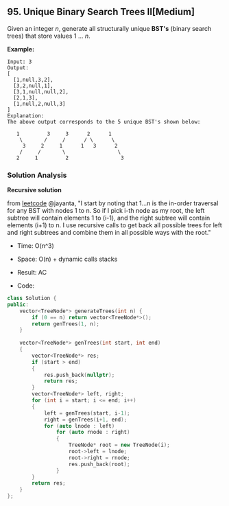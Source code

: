## 95. Unique Binary Search Trees II[Medium]

Given an integer *n*, generate all structurally unique **BST's** (binary search trees) that store values 1 ... *n*.

**Example:**

```
Input: 3
Output:
[
  [1,null,3,2],
  [3,2,null,1],
  [3,1,null,null,2],
  [2,1,3],
  [1,null,2,null,3]
]
Explanation:
The above output corresponds to the 5 unique BST's shown below:

   1         3     3      2      1
    \       /     /      / \      \
     3     2     1      1   3      2
    /     /       \                 \
   2     1         2                 3
```



### Solution Analysis

**Recursive solution**

from [leetcode](https://leetcode.com/problems/unique-binary-search-trees-ii/discuss/31494/A-simple-recursive-solution) @jayanta, "I start by noting that 1...n is the in-order traversal for any BST with nodes 1 to n. So if I pick i-th node as my root, the left subtree will contain elements 1 to (i-1), and the right subtree will contain elements (i+1) to n. I use recursive calls to get back all possible trees for left and right subtrees and combine them in all possible ways with the root."

-   Time: O(n^3)

-   Space: O(n) + dynamic calls stacks

-   Result: AC

-   Code:

```c++
class Solution {
public:
    vector<TreeNode*> generateTrees(int n) {
        if (0 == n) return vector<TreeNode*>();
        return genTrees(1, n);
    }
    
    vector<TreeNode*> genTrees(int start, int end)
    {
        vector<TreeNode*> res;
        if (start > end)
        {
            res.push_back(nullptr);
            return res;
        }
        vector<TreeNode*> left, right;
        for (int i = start; i <= end; i++)
        {
            left = genTrees(start, i-1);
            right = genTrees(i+1, end);
            for (auto lnode : left)
                for (auto rnode : right)
                {
                    TreeNode* root = new TreeNode(i);
                    root->left = lnode;
                    root->right = rnode;
                    res.push_back(root);
                }
        } 
        return res;
    }    
};
```



